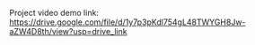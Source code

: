 Project video demo link: https://drive.google.com/file/d/1y7p3pKdl754gL48TWYGH8Jw-aZW4D8th/view?usp=drive_link

